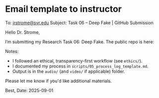 # Email template to instructor

To: jrstrome@syr.edu
Subject: Task 06 – Deep Fake | GitHub Submission

Hello Dr. Strome,

I’m submitting my Research Task 06: Deep Fake. The public repo is here:
<PASTE YOUR GITHUB LINK>

Notes:
- I followed an ethical, transparency-first workflow (see `ethics/`).
- I documented my process in `scripts/05_process_log_template.md`.
- Output is in the `audio/` (and `video/` if applicable) folder.

Please let me know if you'd like additional materials.

Best,
<Your Name>
Date: 2025-09-01
